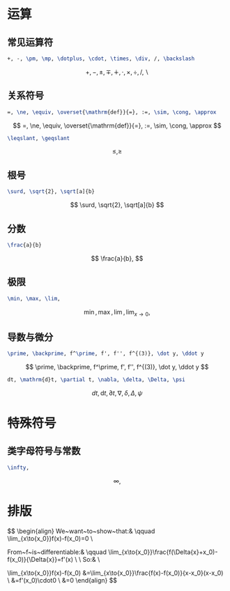 # 运算

## 常见运算符

```latex
+, -, \pm, \mp, \dotplus, \cdot, \times, \div, /, \backslash
```

$$
+, -, \pm, \mp, \dotplus, \cdot, \times, \div, / ,\backslash
$$

## 关系符号

```latex
=, \ne, \equiv, \overset{\mathrm{def}}{=}, :=, \sim, \cong, \approx
```

$$
=, \ne, \equiv, \overset{\mathrm{def}}{=}, :=, \sim, \cong, \approx
$$

```latex
\leqslant, \geqslant
```

$$
\leqslant, \geqslant
$$

## 根号

```latex
\surd, \sqrt{2}, \sqrt[a]{b}
```

$$
\surd, \sqrt{2}, \sqrt[a]{b}
$$

## 分数

```latex
\frac{a}{b}
```

$$
\frac{a}{b}, 
$$

## 极限

```latex
\min, \max, \lim, 
```

$$
\min, \max, \lim, \lim_{x\to0}, 
$$



## 导数与微分

```latex
\prime, \backprime, f^\prime, f', f'', f^{(3)}, \dot y, \ddot y
```

$$
\prime, \backprime, f^\prime, f', f'', f^{(3)}, \dot y, \ddot y
$$

```latex
dt, \mathrm{d}t, \partial t, \nabla, \delta, \Delta, \psi
```

$$
dt, \mathrm{d}t, \partial t, \nabla, \delta, \Delta,\psi
$$





# 特殊符号

## 类字母符号与常数

```latex
\infty, 
```

$$
\infty,
$$







# 排版

$$
\begin{align}
We~want~to~show~that:& \qquad	
\lim_{x\to{x_0}}f(x)-f(x_0)=0	\\

From~f~is~differentiable:& \qquad
\lim_{x\to{x_0}}\frac{f(\Delta{x}+x_0)-f(x_0)}{\Delta{x}}=f'(x)	\\
\\
So:&
\\


\lim_{x\to{x_0}}f(x)-f(x_0)
&=\lim_{x\to{x_0}}\frac{f(x)-f(x_0)}{x-x_0}(x-x_0)	\\
&=f'(x_0)\cdot0	\\
&=0	
\end{align}
$$





